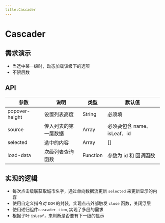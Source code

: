 ```yaml
---
title:Cascader
---
```


# Cascader

## 需求演示

- 当选中某一级时，动态加载该级下的选项
- 不限层数

<ClientOnly>
   <cascader-demo></cascader-demo>
</ClientOnly>

## API

| 参数           | 说明                 | 类型     | 默认值                      |
| -------------- | -------------------- | -------- | --------------------------- |
| popover-height | 设置列表高度         | String   | 必须填                      |
| source         | 传入列表的第一层数据 | Array    | 必须要包含 name、isLeaf、id |
| selected       | 选中的内容           | Array    | []                          |
| load-data      | 次级列表查询函数     | Function | 参数为 id 和 回调函数       |

## 实现的逻辑

- 每次点击级联获取城市名字，通过单向数据流更新 `selected` 来更新显示的内容
- 使用自定义指令对 `DOM` 的封装，实现点击外部触发 `close` 函数，关闭浮层
- 使用递归组件`cascader-item,`实现了多层的需求
- 根据子叶 `isLeaf`，来判断是否要有下一级的显示
